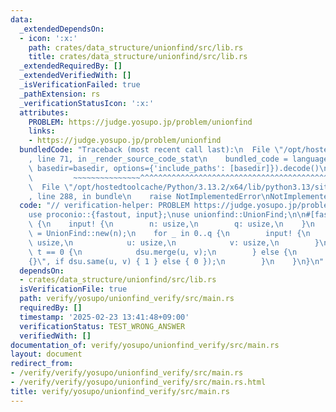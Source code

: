 ```yaml
---
data:
  _extendedDependsOn:
  - icon: ':x:'
    path: crates/data_structure/unionfind/src/lib.rs
    title: crates/data_structure/unionfind/src/lib.rs
  _extendedRequiredBy: []
  _extendedVerifiedWith: []
  _isVerificationFailed: true
  _pathExtension: rs
  _verificationStatusIcon: ':x:'
  attributes:
    PROBLEM: https://judge.yosupo.jp/problem/unionfind
    links:
    - https://judge.yosupo.jp/problem/unionfind
  bundledCode: "Traceback (most recent call last):\n  File \"/opt/hostedtoolcache/Python/3.13.2/x64/lib/python3.13/site-packages/onlinejudge_verify/documentation/build.py\"\
    , line 71, in _render_source_code_stat\n    bundled_code = language.bundle(stat.path,\
    \ basedir=basedir, options={'include_paths': [basedir]}).decode()\n          \
    \         ~~~~~~~~~~~~~~~^^^^^^^^^^^^^^^^^^^^^^^^^^^^^^^^^^^^^^^^^^^^^^^^^^^^^^^^^^^^^^^^^^\n\
    \  File \"/opt/hostedtoolcache/Python/3.13.2/x64/lib/python3.13/site-packages/onlinejudge_verify/languages/rust.py\"\
    , line 288, in bundle\n    raise NotImplementedError\nNotImplementedError\n"
  code: "// verification-helper: PROBLEM https://judge.yosupo.jp/problem/unionfind\n\
    use proconio::{fastout, input};\nuse unionfind::UnionFind;\n\n#[fastout]\nfn main()\
    \ {\n    input! {\n        n: usize,\n        q: usize,\n    }\n    let mut dsu\
    \ = UnionFind::new(n);\n    for _ in 0..q {\n        input! {\n            t:\
    \ usize,\n            u: usize,\n            v: usize,\n        }\n        if\
    \ t == 0 {\n            dsu.merge(u, v);\n        } else {\n            println!(\"\
    {}\", if dsu.same(u, v) { 1 } else { 0 });\n        }\n    }\n}\n"
  dependsOn:
  - crates/data_structure/unionfind/src/lib.rs
  isVerificationFile: true
  path: verify/yosupo/unionfind_verify/src/main.rs
  requiredBy: []
  timestamp: '2025-02-23 13:41:48+09:00'
  verificationStatus: TEST_WRONG_ANSWER
  verifiedWith: []
documentation_of: verify/yosupo/unionfind_verify/src/main.rs
layout: document
redirect_from:
- /verify/verify/yosupo/unionfind_verify/src/main.rs
- /verify/verify/yosupo/unionfind_verify/src/main.rs.html
title: verify/yosupo/unionfind_verify/src/main.rs
---
```

